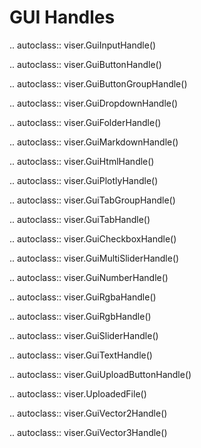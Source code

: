 # GUI Handles

<!-- prettier-ignore-start -->

.. autoclass:: viser.GuiInputHandle()

.. autoclass:: viser.GuiButtonHandle()

.. autoclass:: viser.GuiButtonGroupHandle()

.. autoclass:: viser.GuiDropdownHandle()

.. autoclass:: viser.GuiFolderHandle()

.. autoclass:: viser.GuiMarkdownHandle()

.. autoclass:: viser.GuiHtmlHandle()

.. autoclass:: viser.GuiPlotlyHandle()

.. autoclass:: viser.GuiTabGroupHandle()

.. autoclass:: viser.GuiTabHandle()

.. autoclass:: viser.GuiCheckboxHandle()

.. autoclass:: viser.GuiMultiSliderHandle()

.. autoclass:: viser.GuiNumberHandle()

.. autoclass:: viser.GuiRgbaHandle()

.. autoclass:: viser.GuiRgbHandle()

.. autoclass:: viser.GuiSliderHandle()

.. autoclass:: viser.GuiTextHandle()

.. autoclass:: viser.GuiUploadButtonHandle()

.. autoclass:: viser.UploadedFile()

.. autoclass:: viser.GuiVector2Handle()

.. autoclass:: viser.GuiVector3Handle()

<!-- prettier-ignore-end -->
